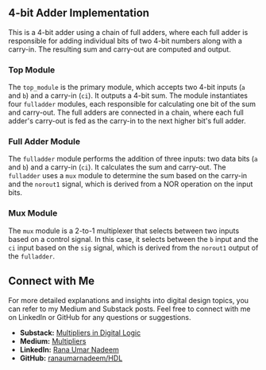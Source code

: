 ## 4-bit Adder Implementation

This is a 4-bit adder using a chain of full adders, where each full adder is responsible for adding individual bits of two 4-bit numbers along with a carry-in. The resulting sum and carry-out are computed and output.

### Top Module

The `top_module` is the primary module, which accepts two 4-bit inputs (`a` and `b`) and a carry-in (`ci`). It outputs a 4-bit sum. The module instantiates four `fulladder` modules, each responsible for calculating one bit of the sum and carry-out. The full adders are connected in a chain, where each full adder's carry-out is fed as the carry-in to the next higher bit's full adder.

### Full Adder Module

The `fulladder` module performs the addition of three inputs: two data bits (`a` and `b`) and a carry-in (`ci`). It calculates the sum and carry-out. The `fulladder` uses a `mux` module to determine the sum based on the carry-in and the `norout1` signal, which is derived from a NOR operation on the input bits.

### Mux Module

The `mux` module is a 2-to-1 multiplexer that selects between two inputs based on a control signal. In this case, it selects between the `b` input and the `ci` input based on the `sig` signal, which is derived from the `norout1` output of the `fulladder`.

## Connect with Me

For more detailed explanations and insights into digital design topics, you can refer to my Medium and Substack posts. Feel free to connect with me on LinkedIn or GitHub for any questions or suggestions.

- **Substack:** [Multipliers in Digital Logic](https://open.substack.com/pub/ranaumarnadeem/p/multipliers-in-digital-logic?r=475grk&utm_campaign=post&utm_medium=web&showWelcomeOnShare=true)
- **Medium:** [Multipliers](https://medium.com/@ranaumarnadeem/multipliers-4b7d903d2079)
- **LinkedIn:** [Rana Umar Nadeem](https://www.linkedin.com/in/rana-umar-nadeem-3ba178297)
- **GitHub:** [ranaumarnadeem/HDL](https://github.com/ranaumarnadeem/HDL)
